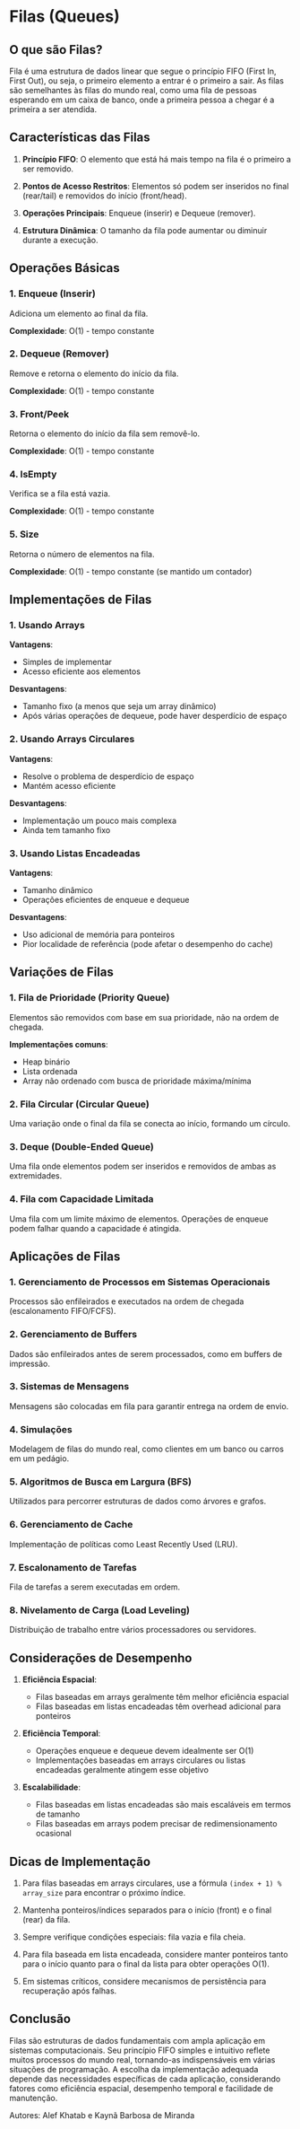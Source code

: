 # Filas (Queues)

## O que são Filas?

Fila é uma estrutura de dados linear que segue o princípio FIFO (First In, First Out), ou seja, o primeiro elemento a entrar é o primeiro a sair. As filas são semelhantes às filas do mundo real, como uma fila de pessoas esperando em um caixa de banco, onde a primeira pessoa a chegar é a primeira a ser atendida.

## Características das Filas

1. **Princípio FIFO**: O elemento que está há mais tempo na fila é o primeiro a ser removido.

2. **Pontos de Acesso Restritos**: Elementos só podem ser inseridos no final (rear/tail) e removidos do início (front/head).

3. **Operações Principais**: Enqueue (inserir) e Dequeue (remover).

4. **Estrutura Dinâmica**: O tamanho da fila pode aumentar ou diminuir durante a execução.

## Operações Básicas

### 1. Enqueue (Inserir)

Adiciona um elemento ao final da fila.

**Complexidade**: O(1) - tempo constante

### 2. Dequeue (Remover)

Remove e retorna o elemento do início da fila.

**Complexidade**: O(1) - tempo constante

### 3. Front/Peek

Retorna o elemento do início da fila sem removê-lo.

**Complexidade**: O(1) - tempo constante

### 4. IsEmpty

Verifica se a fila está vazia.

**Complexidade**: O(1) - tempo constante

### 5. Size

Retorna o número de elementos na fila.

**Complexidade**: O(1) - tempo constante (se mantido um contador)

## Implementações de Filas

### 1. Usando Arrays

**Vantagens**:
- Simples de implementar
- Acesso eficiente aos elementos

**Desvantagens**:
- Tamanho fixo (a menos que seja um array dinâmico)
- Após várias operações de dequeue, pode haver desperdício de espaço

### 2. Usando Arrays Circulares

**Vantagens**:
- Resolve o problema de desperdício de espaço
- Mantém acesso eficiente

**Desvantagens**:
- Implementação um pouco mais complexa
- Ainda tem tamanho fixo

### 3. Usando Listas Encadeadas

**Vantagens**:
- Tamanho dinâmico
- Operações eficientes de enqueue e dequeue

**Desvantagens**:
- Uso adicional de memória para ponteiros
- Pior localidade de referência (pode afetar o desempenho do cache)

## Variações de Filas

### 1. Fila de Prioridade (Priority Queue)

Elementos são removidos com base em sua prioridade, não na ordem de chegada.

**Implementações comuns**:
- Heap binário
- Lista ordenada
- Array não ordenado com busca de prioridade máxima/mínima

### 2. Fila Circular (Circular Queue)

Uma variação onde o final da fila se conecta ao início, formando um círculo.

### 3. Deque (Double-Ended Queue)

Uma fila onde elementos podem ser inseridos e removidos de ambas as extremidades.

### 4. Fila com Capacidade Limitada

Uma fila com um limite máximo de elementos. Operações de enqueue podem falhar quando a capacidade é atingida.

## Aplicações de Filas

### 1. Gerenciamento de Processos em Sistemas Operacionais

Processos são enfileirados e executados na ordem de chegada (escalonamento FIFO/FCFS).

### 2. Gerenciamento de Buffers

Dados são enfileirados antes de serem processados, como em buffers de impressão.

### 3. Sistemas de Mensagens

Mensagens são colocadas em fila para garantir entrega na ordem de envio.

### 4. Simulações

Modelagem de filas do mundo real, como clientes em um banco ou carros em um pedágio.

### 5. Algoritmos de Busca em Largura (BFS)

Utilizados para percorrer estruturas de dados como árvores e grafos.

### 6. Gerenciamento de Cache

Implementação de políticas como Least Recently Used (LRU).

### 7. Escalonamento de Tarefas

Fila de tarefas a serem executadas em ordem.

### 8. Nivelamento de Carga (Load Leveling)

Distribuição de trabalho entre vários processadores ou servidores.

## Considerações de Desempenho

1. **Eficiência Espacial**:
   - Filas baseadas em arrays geralmente têm melhor eficiência espacial
   - Filas baseadas em listas encadeadas têm overhead adicional para ponteiros

2. **Eficiência Temporal**:
   - Operações enqueue e dequeue devem idealmente ser O(1)
   - Implementações baseadas em arrays circulares ou listas encadeadas geralmente atingem esse objetivo

3. **Escalabilidade**:
   - Filas baseadas em listas encadeadas são mais escaláveis em termos de tamanho
   - Filas baseadas em arrays podem precisar de redimensionamento ocasional

## Dicas de Implementação

1. Para filas baseadas em arrays circulares, use a fórmula `(index + 1) % array_size` para encontrar o próximo índice.

2. Mantenha ponteiros/índices separados para o início (front) e o final (rear) da fila.

3. Sempre verifique condições especiais: fila vazia e fila cheia.

4. Para fila baseada em lista encadeada, considere manter ponteiros tanto para o início quanto para o final da lista para obter operações O(1).

5. Em sistemas críticos, considere mecanismos de persistência para recuperação após falhas.

## Conclusão

Filas são estruturas de dados fundamentais com ampla aplicação em sistemas computacionais. Seu princípio FIFO simples e intuitivo reflete muitos processos do mundo real, tornando-as indispensáveis em várias situações de programação. A escolha da implementação adequada depende das necessidades específicas de cada aplicação, considerando fatores como eficiência espacial, desempenho temporal e facilidade de manutenção.

Autores: Alef Khatab e Kaynã Barbosa de Miranda